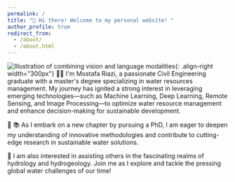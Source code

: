 ```yaml
---
permalink: /
title: "👋 Hi there! Welcome to my personal website! "
author_profile: true
redirect_from: 
  - /about/
  - /about.html
---
```

![Illustration of combining vision and language modalities](/images/20241128_075439.png){: .align-right width="300px"}
👨‍🎓 I'm Mostafa Riazi, a passionate Civil Engineering graduate with a master's degree specializing in water resources management. My journey has ignited a strong interest in leveraging emerging technologies—such as Machine Learning, Deep Learning, Remote Sensing, and Image Processing—to optimize water resource management and enhance decision-making for sustainable development. 

🔬 📚 As I embark on a new chapter by pursuing a PhD, I am eager to deepen my understanding of innovative methodologies and contribute to cutting-edge research in sustainable water solutions. 

🚀 I am also interested in assisting others in the fascinating realms of hydrology and hydrogeology. Join me as I explore and tackle the pressing global water challenges of our time!
